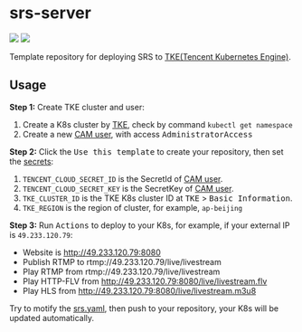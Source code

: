 # srs-server

![](http://ossrs.net/gif/v1/sls.gif?site=github.com&path=/tmpl/k8s/tke/mingo-wu1/srs-server)
[![](https://github.com/mingo-wu1/srs-server/actions/workflows/tencent.yml/badge.svg)](https://github.com/mingo-wu1/srs-server/actions/workflows/tencent.yml)

Template repository for deploying SRS to [TKE(Tencent Kubernetes Engine)](https://cloud.tencent.com/document/product/457/6759).

## Usage

**Step 1:** Create TKE cluster and user:

1. Create a K8s cluster by [TKE](https://console.cloud.tencent.com/tke2/cluster?rid=8), check by command `kubectl get namespace`
1. Create a new [CAM user](https://console.cloud.tencent.com/cam), with access <kbd>AdministratorAccess</kbd>

**Step 2:** Click the <kbd>Use this template</kbd> to create your repository, then set the [secrets](https://github.com/mingo-wu1/srs-server/settings/secrets/actions):

1. `TENCENT_CLOUD_SECRET_ID` is the SecretId of [CAM user](https://console.cloud.tencent.com/cam).
1. `TENCENT_CLOUD_SECRET_KEY` is the SecretKey of [CAM user](https://console.cloud.tencent.com/cam).
1. `TKE_CLUSTER_ID` is the TKE K8s cluster ID at <kbd>TKE</kbd> > <kbd>Basic Information</kbd>.
1. `TKE_REGION` is the region of cluster, for example, `ap-beijing`

**Step 3:** Run <kbd>Actions</kbd> to deploy to your K8s, for example, if your external IP is `49.233.120.79`:

* Website is http://49.233.120.79:8080
* Publish RTMP to rtmp://49.233.120.79/live/livestream
* Play RTMP from rtmp://49.233.120.79/live/livestream
* Play HTTP-FLV from http://49.233.120.79:8080/live/livestream.flv
* Play HLS from http://49.233.120.79:8080/live/livestream.m3u8

Try to motify the [srs.yaml](srs.yaml), then push to your repository, your K8s will be updated automatically.

